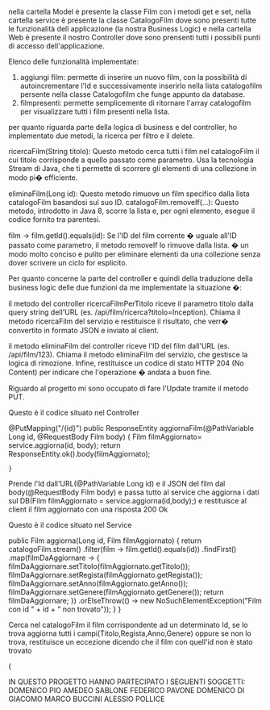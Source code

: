 nella cartella Model è presente la classe Film con i metodi get e set, nella cartella service è presente la classe CatalogoFilm dove sono presenti tutte le funzionalità dell applicazione (la nostra Business Logic) e nella cartella Web è presente il nostro Controller dove sono prensenti tutti i possibili punti di accesso dell'applicazione.

Elenco delle funzionalità implementate:
1) aggiungi film: permette di inserire un nuovo film, con la possibilità di autoincrementare l'Id e successivamente inserirlo nella lista catalogofilm persente nella classe Catalogofilm che funge appunto da database.
2) filmpresenti: permette semplicemente di ritornare l'array catalogofilm per visualizzare tutti i film presenti nella lista.

per quanto riguarda parte della logica di business e del controller, ho implementato due metodi, la ricerca per filtro e il delete. 

ricercaFilm(String titolo):
Questo metodo cerca tutti i film nel catalogoFilm il cui titolo corrisponde a quello passato come parametro. Usa la tecnologia Stream di Java, che ti permette di scorrere gli elementi di una collezione in modo pi� efficiente.

eliminaFilm(Long id):
Questo metodo rimuove un film specifico dalla lista catalogoFilm basandosi sul suo ID.
catalogoFilm.removeIf(...): Questo metodo, introdotto in Java 8, scorre la lista e, per ogni elemento, esegue il codice fornito tra parentesi.

film -> film.getId().equals(id): Se l'ID del film corrente � uguale all'ID passato come parametro, il metodo removeIf lo rimuove dalla lista. � un modo molto conciso e pulito per eliminare elementi da una collezione senza dover scrivere un ciclo for esplicito.

Per quanto concerne la parte del controller e quindi della traduzione della business logic delle due funzioni da me implementate la situazione �:

il metodo del controller ricercaFilmPerTitolo riceve il parametro titolo dalla query string dell'URL (es. /api/film/ricerca?titolo=Inception). Chiama il metodo ricercaFilm del servizio e restituisce il risultato, che verr� convertito in formato JSON e inviato al client.


 il metodo eliminaFilm del controller riceve l'ID del film dall'URL (es. /api/film/123). Chiama il metodo eliminaFilm del servizio, che gestisce la logica di rimozione. Infine, restituisce un codice di stato HTTP 204 (No Content) per indicare che l'operazione � andata a buon fine.

 Riguardo al progetto mi sono occupato di fare l'Update tramite il metodo PUT.

Questo è il codice situato nel Controller

 @PutMapping("/{id}")
    public ResponseEntity<Film> aggiornaFilm(@PathVariable Long id, @RequestBody Film body) {
        Film filmAggiornato= service.aggiorna(id, body);
        return ResponseEntity.ok().body(filmAggiornato);
        
    } 

Prende l'Id dall'URL(@PathVariable Long id) e il JSON del film dal body(@RequestBody Film body) e passa tutto al service che aggiorna i dati sul DB(Film filmAggiornato = service.aggiorna(id,body);) e restituisce al client il film aggiornato con una risposta 200 Ok


Questo è il codice situato nel Service

  public Film aggiorna(Long id, Film filmAggiornato) {
        return catalogoFilm.stream()
            .filter(film -> film.getId().equals(id))
            .findFirst()
            .map(filmDaAggiornare -> {
                filmDaAggiornare.setTitolo(filmAggiornato.getTitolo());
                filmDaAggiornare.setRegista(filmAggiornato.getRegista());
                filmDaAggiornare.setAnno(filmAggiornato.getAnno());
                filmDaAggiornare.setGenere(filmAggiornato.getGenere());
                return filmDaAggiornare;
            })
            .orElseThrow(() -> new NoSuchElementException("Film con id " + id + " non trovato"));
    }
}

Cerca nel catalogoFilm il film corrispondente ad un determinato Id, se lo trova aggiorna tutti i campi(Titolo,Regista,Anno,Genere) oppure se non lo trova, restituisce un eccezione dicendo che il film con quell'id non è stato trovato


(



IN QUESTO PROGETTO HANNO PARTECIPATO I SEGUENTI SOGGETTI:
DOMENICO PIO AMEDEO SABLONE
FEDERICO PAVONE 
DOMENICO DI GIACOMO 
MARCO BUCCINI 
ALESSIO POLLICE 
